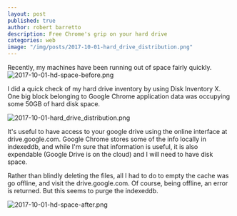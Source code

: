 ```yaml
---
layout: post
published: true
author: robert barretto
description: Free Chrome's grip on your hard drive
categories: web
image: "/img/posts/2017-10-01-hard_drive_distribution.png"
---
```

Recently, my machines have been running out of space fairly quickly.  
![2017-10-01-hd-space-before.png]({{site.baseurl}}/img/posts/2017-10-01-hd-space-before.png)

I did a quick check of my hard drive inventory by using Disk Inventory X. One big block belonging to Google Chrome application data was occupying some 50GB of hard disk space.

![2017-10-01-hard_drive_distribution.png]({{site.baseurl}}/img/posts/2017-10-01-hard_drive_distribution.png)

It's useful to have access to your google drive using the online interface at drive.google.com.  Google Chrome stores some of the info locally in indexeddb, and while I'm sure that information is useful, it is also expendable (Google Drive is on the cloud)  and I will need to have disk space.

Rather than blindly deleting the files, all I had to do to empty the cache was go offline, and visit the drive.google.com.  Of course, being offline, an error is returned.  But this seems to purge the indexeddb.

![2017-10-01-hd-space-after.png]({{site.baseurl}}/img/posts/2017-10-01-hd-space-after.png)
